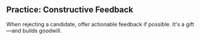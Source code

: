 ## Practice: Constructive Feedback

When rejecting a candidate, offer actionable feedback if possible. It's a gift—and builds goodwill.